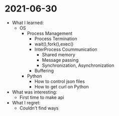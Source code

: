 # 2021-06-30

- What I learned:
  - OS
    - Process Management
      - Process Termination
      - wait(),fork(),exec()
      - InterProcess Coummunication
        - Shared memory
        - Message passing
        - Synchronization, Asynchronization
      - Buffering
    - Python
      - How to control json files
      - How to get curl on Python
- What was interesting: 
  - First time to make api
- What I regret: 
  - Couldn't find ways